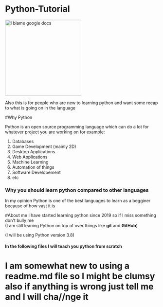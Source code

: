 # Python-Tutorial

<img src="https://i.imgur.com/eiHj1ny.png" alt="I blame google docs" width="250" height="250">


Also this is for people who are new to learning python and want some recap to what is going on in the language

#Why Python

Python is an open source programming language which can do a lot for whatever project you are working on for example:

1. Databases
2. Game Development (mainly 2D)
3. Desktop Applications
4. Web Applications
5. Machine Learning
6. Automation of things
7. Software Developement
8. etc

<h3>Why you should learn python compared to other languages</h3>
In my opinion Python is one of the best languages to learn as a begginer because of how vast it is 

#About me
I have started learning python since 2019 so if I miss something don't bully me   
(I am still leaning Python on top of over things like __**git**__ and __**GitHub**__)

(I will be using Python version 3.8)
 

<h4>In the following files I will teach you python from scratch</h4>

<h1>I am somewhat new to using a readme.md file so I might be clumsy also if anything is wrong just tell me and I will cha//nge it</h1>